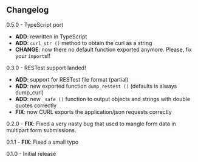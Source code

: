 ## Changelog

0.5.0 - TypeScript port
  - **ADD**: rewritten in TypeScript
  - **ADD**: ``curl_str ()`` method to obtain the curl as a string
  - **CHANGE**: now there no default function exported anymore. Please, fix your ``import``s!!


0.3.0 - RESTest support landed!
  - **ADD**: support for RESTest file format (partial)
  - **ADD**: new exported function ``dump_restest ()``  (defaults is always dump_curl)
  - **ADD**: new ``_safe ()`` function to output objects and strings with double quotes correctly
  - **FIX**: now CURL exports the application/json requests correctly

0.2.0 - **FIX**: Fixed a very nasty bug that used to mangle form data in multipart form submissions.

0.1.1 - **FIX**: Fixed a small typo

0.1.0 - Initial release
